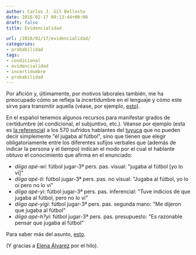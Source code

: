 ```yaml
---
author: Carlos J. Gil Bellosta
date: 2016-02-17 09:13:44+00:00
draft: false
title: Evidencialidad

url: /2016/02/17/evidencialidad/
categories:
- probabilidad
tags:
- condicional
- evidencialidad
- incertidumbre
- probabilidad
---
```


Por afición y, últimamente, por motivos laborales también, me ha preocupado cómo se refleja la incertidumbre en el lenguaje y cómo este sirve para transmitir aquella (véase, por ejemplo, [esto](http://www.datanalytics.com/2015/07/01/condicional-e-incertidumbre/)).

En el español tenemos algunos recursos para manifestar grados de certidumbre (el condicional, el subjuntivo, etc.). Véanse por ejemplo (esta es [la referencia](http://su.diva-portal.org/smash/get/diva2:199511/FULLTEXT01)) a los 570 sufridos hablantes del [tuyuca](https://es.wikipedia.org/wiki/Idioma_tuyuca) que no pueden decir simplemente "él jugaba al fútbol", sino que tienen que elegir obligatoriamente entre los diferentes sufijos verbales que (además de indicar la persona y el tiempo) indican el modo por el cual el hablante obtuvo el conocimiento que afirma en el enunciado:

* _díiga apé-wi_: fútbol jugar-3ª pers. pas. visual: "jugaba al fútbol [yo lo vi]"
* _díiga apé-ti_: fútbol jugar-3ª pers. pas. no visual: "Jugaba al fútbol, yo lo oí pero no lo vi"
* _díiga apé-yi_: fútbol jugar-3ª pers. pas. inferencial: "Tuve indicios de que jugaba al fútbol, pero no lo vi"
* _díiga apé-yigi_: fútbol jugar-3ª pers. pas. segunda mano: "Me dijeron que jugaba al fútbol"
* _díiga apé-h?yi_: fútbol jugar-3ª pers. pas. presupuesto: "Es razonable pensar que jugaba al fútbol"

Para saber más del asunto, [esto](https://en.wikipedia.org/wiki/Evidentiality).

(Y gracias a [Elena Álvarez](https://twitter.com/lirondos) por el hilo).

